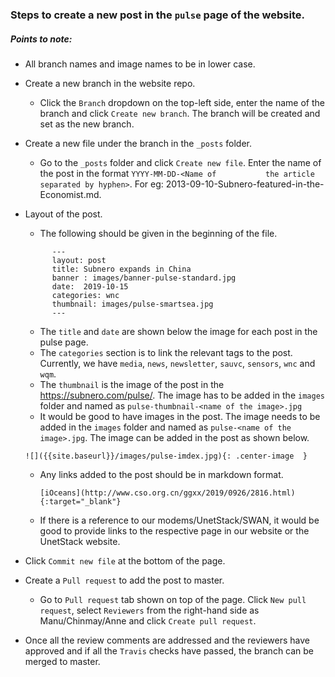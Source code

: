 
### Steps to create a new post in the `pulse` page of the website.

##### Points to note:
- All branch names and image names to be in lower case.

- Create a new branch in the website repo.
  - Click the `Branch` dropdown on the top-left side, enter the name of the branch and click `Create new branch`. The             branch will be created and set as the new branch.
- Create a new file under the branch in the `_posts` folder.
  - Go to the `_posts` folder and click `Create new file`. Enter the name of the post in the format `YYYY-MM-DD-<Name of           the article separated by hyphen>`. For eg: 2013-09-10-Subnero-featured-in-the-Economist.md.
- Layout of the post.
  - The following should be given in the beginning of the file.
  ```
        ---
        layout: post
        title: Subnero expands in China
        banner : images/banner-pulse-standard.jpg
        date:  2019-10-15
        categories: wnc
        thumbnail: images/pulse-smartsea.jpg
        ---
  ```
    - The `title` and `date` are shown below the image for each post in the pulse page.
    - The `categories` section is to link the relevant tags to the post. Currently, we have `media`, `news`, `newsletter`, `sauvc`, `sensors`, `wnc` and `wqm`.
    - The `thumbnail` is the image of the post in the https://subnero.com/pulse/. The image has to be added in the `images` folder and named as `pulse-thumbnail-<name of the image>.jpg`
    - It would be good to have images in the post. The image needs to be added in the `images` folder and named as `pulse-<name of the image>.jpg`. The image can be added in the post as shown below.
    ```
    ![]({{site.baseurl}}/images/pulse-imdex.jpg){: .center-image  }
    ```
    - Any links added to the post should be in markdown format.
      ```
      [iOceans](http://www.cso.org.cn/ggxx/2019/0926/2816.html){:target="_blank"}
      ```
    - If there is a reference to our modems/UnetStack/SWAN, it would be good to provide links to the respective page in our website or the UnetStack website.
  
- Click `Commit new file` at the bottom of the page.
- Create a `Pull request` to add the post to master.
  - Go to `Pull request` tab shown on top of the page. Click `New pull request`, select `Reviewers` from the right-hand side as Manu/Chinmay/Anne and click `Create pull request`.

- Once all the review comments are addressed and the reviewers have approved and if all the `Travis` checks have passed, the branch can be merged to master.

